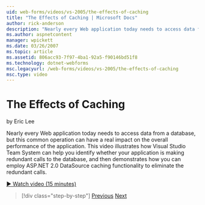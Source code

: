```yaml
---
uid: web-forms/videos/vs-2005/the-effects-of-caching
title: "The Effects of Caching | Microsoft Docs"
author: rick-anderson
description: "Nearly every Web application today needs to access data from a database, but this common operation can have a real impact on the overall performance of the a..."
ms.author: aspnetcontent
manager: wpickett
ms.date: 03/26/2007
ms.topic: article
ms.assetid: 806acc93-7f97-4ba1-92a5-f90146bd51f8
ms.technology: dotnet-webforms
msc.legacyurl: /web-forms/videos/vs-2005/the-effects-of-caching
msc.type: video
---
```

The Effects of Caching
====================
by Eric Lee

Nearly every Web application today needs to access data from a database, but this common operation can have a real impact on the overall performance of the application. This video illustrates how Visual Studio Team System can help you identify whether your application is making redundant calls to the database, and then demonstrates how you can employ ASP.NET 2.0 DataSource caching functionality to eliminate the redundant calls.

[&#9654; Watch video (15 minutes)](https://channel9.msdn.com/Blogs/ASP-NET-Site-Videos/the-effects-of-caching)

> [!div class="step-by-step"]
> [Previous](custom-extraction-rules-and-coded-web-tests.md)
> [Next](using-the-load-test-agent.md)
